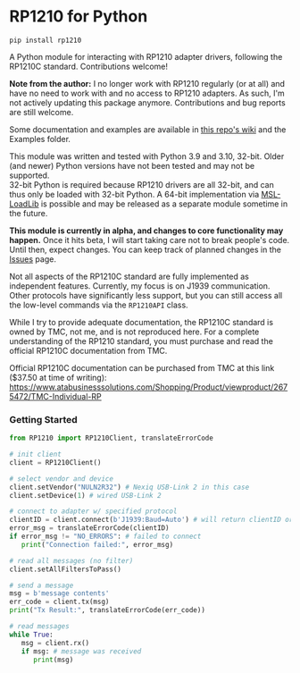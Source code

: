 # RP1210 for Python

```
pip install rp1210
```
A Python module for interacting with RP1210 adapter drivers, following the RP1210C standard.
Contributions welcome!

**Note from the author:** I no longer work with RP1210 regularly (or at all) and have no need to work with and no access to RP1210 adapters. As such, I'm not actively updating this package anymore. Contributions and bug reports are still welcome.

Some documentation and examples are available in [this repo's wiki](https://github.com/dfieschko/RP1210/wiki) and the Examples folder.

This module was written and tested with Python 3.9 and 3.10, 32-bit. Older (and newer) Python versions have not been tested and may not be supported.   
32-bit Python is required because RP1210 drivers are all 32-bit,
and can thus only be loaded with 32-bit Python. A 64-bit implementation via
[MSL-LoadLib](https://github.com/MSLNZ/msl-loadlib) is possible and may be released as a separate
module sometime in the future.

**This module is currently in alpha, and changes to core functionality may happen.** Once it hits beta,
I will start taking care not to break people's code. Until then, expect changes. You can keep track of planned changes in the [Issues](https://github.com/dfieschko/RP1210/issues) page.

Not all aspects of the RP1210C standard are fully implemented as independent features. Currently, my focus is on J1939 communication.
Other protocols have significantly less support, but you can still access all the low-level commands via the `RP1210API` class.

While I try to provide adequate documentation, the RP1210C standard is owned by TMC, not me, and is
not reproduced here. For a complete understanding of the RP1210 standard, you must purchase and
read the official RP1210C documentation from TMC.

Official RP1210C documentation can be purchased from TMC at this link ($37.50 at time of writing):
    https://www.atabusinesssolutions.com/Shopping/Product/viewproduct/2675472/TMC-Individual-RP

### Getting Started
```python
from RP1210 import RP1210Client, translateErrorCode

# init client
client = RP1210Client()

# select vendor and device
client.setVendor("NULN2R32") # Nexiq USB-Link 2 in this case
client.setDevice(1) # wired USB-Link 2

# connect to adapter w/ specified protocol
clientID = client.connect(b'J1939:Baud=Auto') # will return clientID or error code
error_msg = translateErrorCode(clientID)
if error_msg != "NO_ERRORS": # failed to connect
   print("Connection failed:", error_msg)

# read all messages (no filter)
client.setAllFiltersToPass()

# send a message
msg = b'message contents'
err_code = client.tx(msg)
print("Tx Result:", translateErrorCode(err_code))

# read messages
while True:
   msg = client.rx()
   if msg: # message was received
      print(msg)
```
